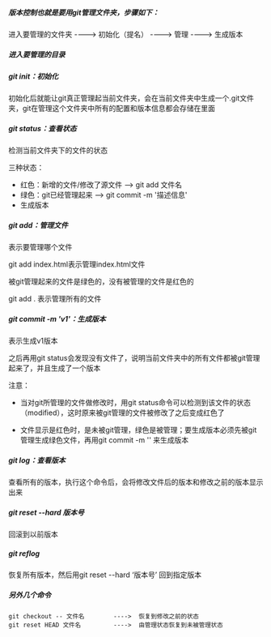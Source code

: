 ##### 版本控制也就是要用git管理文件夹，步骤如下：

进入要管理的文件夹 ----> 初始化（提名） ----> 管理 ----> 生成版本

##### 进入要管理的目录

##### git init：初始化

初始化后就能让git真正管理起当前文件夹，会在当前文件夹中生成一个.git文件夹，git在管理这个文件夹中所有的配置和版本信息都会存储在里面

##### git status：查看状态

检测当前文件夹下的文件的状态

三种状态：

- 红色：新增的文件/修改了源文件  --> git add 文件名
- 绿色：git已经管理起来 --> git commit -m '描述信息'
- 生成版本

##### git add：管理文件

表示要管理哪个文件

git add index.html表示管理index.html文件

被git管理起来的文件是绿色的，没有被管理的文件是红色的

git add . 表示管理所有的文件

##### git commit -m 'v1'：生成版本

表示生成v1版本

之后再用git status会发现没有文件了，说明当前文件夹中的所有文件都被git管理起来了，并且生成了一个版本

注意：

- 当对git所管理的文件做修改时，用git status命令可以检测到该文件的状态（modified），这时原来被git管理的文件被修改了之后变成红色了

- 文件显示是红色时，是未被git管理，绿色是被管理；要生成版本必须先被git管理生成绿色文件，再用git commit -m '' 来生成版本

##### git log：查看版本

查看所有的版本，执行这个命令后，会将修改文件后的版本和修改之前的版本显示出来

##### git reset --hard 版本号

回滚到以前版本

##### git reflog

恢复所有版本，然后用git reset --hard ‘版本号’ 回到指定版本

##### 另外几个命令

```
git checkout -- 文件名        ---->  恢复到修改之前的状态
git reset HEAD 文件名         ---->  由管理状态恢复到未被管理状态
```



